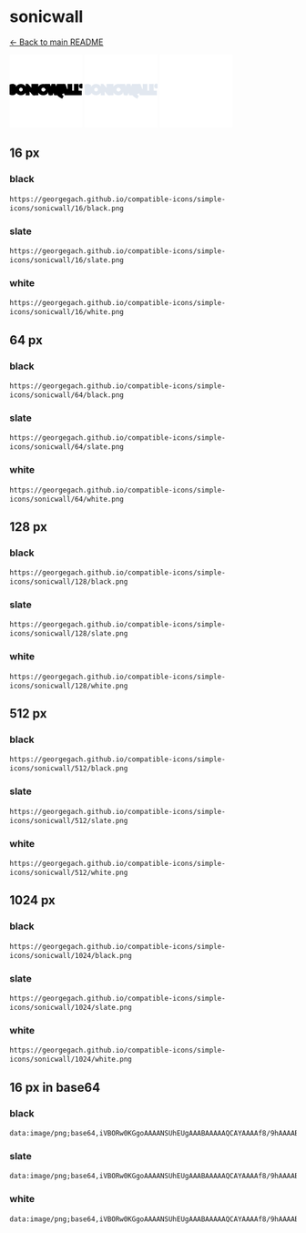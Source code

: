 # sonicwall

[← Back to main README](../../README.md)


<img src="./128/black.png" width="128" alt="sonicwall black icon" />
<img src="./128/slate.png" width="128" alt="sonicwall slate icon" />
<img src="./128/white.png" width="128" alt="sonicwall white icon" />

## 16 px

### black
```
https://georgegach.github.io/compatible-icons/simple-icons/sonicwall/16/black.png
```

### slate
```
https://georgegach.github.io/compatible-icons/simple-icons/sonicwall/16/slate.png
```

### white
```
https://georgegach.github.io/compatible-icons/simple-icons/sonicwall/16/white.png
```

## 64 px

### black
```
https://georgegach.github.io/compatible-icons/simple-icons/sonicwall/64/black.png
```

### slate
```
https://georgegach.github.io/compatible-icons/simple-icons/sonicwall/64/slate.png
```

### white
```
https://georgegach.github.io/compatible-icons/simple-icons/sonicwall/64/white.png
```

## 128 px

### black
```
https://georgegach.github.io/compatible-icons/simple-icons/sonicwall/128/black.png
```

### slate
```
https://georgegach.github.io/compatible-icons/simple-icons/sonicwall/128/slate.png
```

### white
```
https://georgegach.github.io/compatible-icons/simple-icons/sonicwall/128/white.png
```

## 512 px

### black
```
https://georgegach.github.io/compatible-icons/simple-icons/sonicwall/512/black.png
```

### slate
```
https://georgegach.github.io/compatible-icons/simple-icons/sonicwall/512/slate.png
```

### white
```
https://georgegach.github.io/compatible-icons/simple-icons/sonicwall/512/white.png
```

## 1024 px

### black
```
https://georgegach.github.io/compatible-icons/simple-icons/sonicwall/1024/black.png
```

### slate
```
https://georgegach.github.io/compatible-icons/simple-icons/sonicwall/1024/slate.png
```

### white
```
https://georgegach.github.io/compatible-icons/simple-icons/sonicwall/1024/white.png
```

## 16 px in base64

### black
```
data:image/png;base64,iVBORw0KGgoAAAANSUhEUgAAABAAAAAQCAYAAAAf8/9hAAAABmJLR0QA/wD/AP+gvaeTAAAAh0lEQVQ4je3PMQ4BARCF4W+jUqg0Es1Go3UEDQfYY7iBG9A7DVegUEooJLKFRkhESFjNSJRb0eyfvGLem8nMUPF/EsywwAAbHJCF10eBO25oYY4OGriKhgJTvPCI+onJV/7RCVscMU6wxgo9nJFjiCW62KGNFJe4ph4L9mVfraGJUdmBil/yBufdIfsfDIShAAAAAElFTkSuQmCC
```

### slate
```
data:image/png;base64,iVBORw0KGgoAAAANSUhEUgAAABAAAAAQCAYAAAAf8/9hAAAABmJLR0QA/wD/AP+gvaeTAAAAs0lEQVQ4je3QIU4DUQBF0fv+BIEAU9MEQzBYloCBBbAMPGEPIDCshm4BBLICwWRCawrTJoQ0Yf5F4xBNMD0buHkPtv5f2tnHPWkmOJyZMi2pXZWLJmVSq6eJatbgF8m4lPIw6JHWvVLKZ9p5L0DCjXJF+EZ2hIrcJlz/btpDFsi+4S7tvH8GnyInQ1g2KW/oOcmjegx5AQ/AQ5IV1TXJLjAAr3/aqTZdtxq1s/fLDV+4tRE/m9VS5hi3Yj8AAAAASUVORK5CYII=
```

### white
```
data:image/png;base64,iVBORw0KGgoAAAANSUhEUgAAABAAAAAQCAYAAAAf8/9hAAAABmJLR0QA/wD/AP+gvaeTAAAAj0lEQVQ4je3QIUrDARjG4WcsGUyWgUUsVo+wogfwGN7AG7i+0+gVNBgHGgQxWGQDEYX5s/zBYBFELHva+6X3/dj4f6NqjkscYYEHnAy3KcIbXjHBBfaxjRd9mVUf1fuQ19V53z1Xt9VTdTaqbnCNQyzxiGNc4QB32MUeVkObLaxx/6Od1bjaqU5/+bKNP/EJSrpgvGtCMJQAAAAASUVORK5CYII=
```

